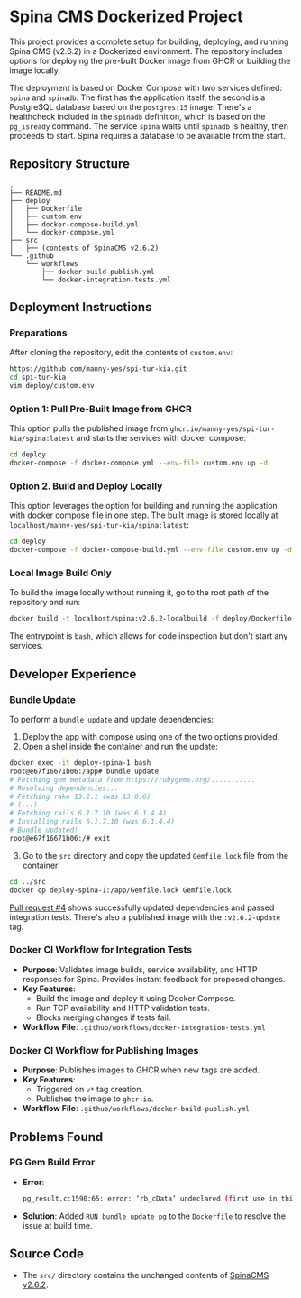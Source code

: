 # Spina CMS Dockerized Project

This project provides a complete setup for building, deploying, and running Spina CMS (v2.6.2) in a Dockerized environment. The repository includes options for deploying the pre-built Docker image from GHCR or building the image locally.

The deployment is based on Docker Compose with two services defined: `spina` and `spinadb`. The first has the application itself, the second is a PostgreSQL database based on the `postgres:15` image. There's a healthcheck included in the `spinadb` definition, which is based on the `pg_isready` command. The service `spina` waits until `spinadb` is healthy, then proceeds to start. Spina requires a database to be available from the start.

## Repository Structure

```
.
├── README.md
├── deploy
│   ├── Dockerfile
│   ├── custom.env
│   ├── docker-compose-build.yml
│   └── docker-compose.yml
├── src
│   ├── (contents of SpinaCMS v2.6.2)
└── .github
    └── workflows
        ├── docker-build-publish.yml
        └── docker-integration-tests.yml
```

## Deployment Instructions

### Preparations
After cloning the repository, edit the contents of `custom.env`:
```bash
https://github.com/manny-yes/spi-tur-kia.git
cd spi-tur-kia
vim deploy/custom.env
```

### Option 1: Pull Pre-Built Image from GHCR
This option pulls the published image from `ghcr.io/manny-yes/spi-tur-kia/spina:latest` and starts the services with docker compose:
```bash
cd deploy
docker-compose -f docker-compose.yml --env-file custom.env up -d
```

### Option 2. Build and Deploy Locally
This option leverages the option for building and running the application with docker compose file in one step. The built image is stored locally at `localhost/manny-yes/spi-tur-kia/spina:latest`:
```bash
cd deploy
docker-compose -f docker-compose-build.yml --env-file custom.env up -d
```

### Local Image Build Only
To build the image locally without running it, go to the root path of the repository and run:
```bash
docker build -t localhost/spina:v2.6.2-localbuild -f deploy/Dockerfile .
```
The entrypoint is `bash`, which allows for code inspection but don't start any services.

## Developer Experience

### Bundle Update
To perform a `bundle update` and update dependencies:
1. Deploy the app with compose using one of the two options provided.
2. Open a shel inside the container and run the update:
```bash
docker exec -it deploy-spina-1 bash
root@e67f16671b06:/app# bundle update
# Fetching gem metadata from https://rubygems.org/...........
# Resolving dependencies...
# Fetching rake 13.2.1 (was 13.0.6)
# (...)
# Fetching rails 6.1.7.10 (was 6.1.4.4)
# Installing rails 6.1.7.10 (was 6.1.4.4)
# Bundle updated!
root@e67f16671b06:/# exit
```
3. Go to the `src` directory and copy the updated `Gemfile.lock` file from the container
```bash
cd ../src
docker cp deploy-spina-1:/app/Gemfile.lock Gemfile.lock 
```

[Pull request #4](https://github.com/manny-yes/spi-tur-kia/pull/4) shows successfully updated dependencies and passed integration tests. There's also a published image with the `:v2.6.2-update` tag.

### Docker CI Workflow for Integration Tests
- **Purpose**: Validates image builds, service availability, and HTTP responses for Spina. Provides instant feedback for proposed changes.
- **Key Features**:
  - Build the image and deploy it using Docker Compose.
  - Run TCP availability and HTTP validation tests.
  - Blocks merging changes if tests fail.
- **Workflow File**: `.github/workflows/docker-integration-tests.yml`

### Docker CI Workflow for Publishing Images
- **Purpose**: Publishes images to GHCR when new tags are added.
- **Key Features**:
  - Triggered on `v*` tag creation.
  - Publishes the image to `ghcr.io`.
- **Workflow File**: `.github/workflows/docker-build-publish.yml`

## Problems Found

### PG Gem Build Error
- **Error**:
  ```bash
  pg_result.c:1590:65: error: ‘rb_cData’ undeclared (first use in this function)
  ```
- **Solution**: Added `RUN bundle update pg` to the `Dockerfile` to resolve the issue at build time.

## Source Code
- The `src/` directory contains the unchanged contents of [SpinaCMS v2.6.2](https://github.com/SpinaCMS/Spina/archive/refs/tags/v2.6.2.tar.gz).
